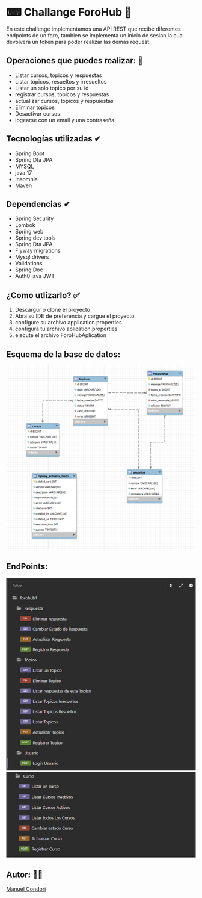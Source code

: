 # ⌨ Challange ForoHub 📝
En este challenge implementamos una API REST que recibe
diferentes endpoints de un foro, tambien se implementa 
un inicio de sesion la cual devolverá un token para poder 
realizar las demas request.

## Operaciones que puedes realizar: 📎

* Listar cursos, topicos y respuestas
* Listar topicos, resueltos y irresueltos
* Listar un solo topico por su id
* registrar cursos, topicos y respuestas
* actualizar cursos, topicos y respuiestas
* Eliminar topicos
* Desactivar cursos
* logearse con un email y una contraseña


## Tecnologías utilizadas ✔
- Spring Boot
- Spring Dta JPA
- MYSQL
- java 17
- Insomnia
- Maven

## Dependencias ✔
- Spring Security
- Lombok
- Spring web
- Spring dev tools
- Spring Dta JPA
- Flyway migrations
- Mysql drivers
- Validations
- Spring Doc
- Auth0 java JWT


## ¿Como utlizarlo? ✅
1. Descargur o clone el proyecto
2. Abra su IDE de preferencia y cargue el proyecto.
3. configure su archivo application.properties
4. configura tu archivo aplication.properties
5. ejecute el archivo ForoHubAplication

## Esquema de la base de datos:
![imágenes del esquema de la  bd](/src/main/resources/imagenes/imagen3.PNG)

## EndPoints:
![imágenes de los endpoints](/src/main/resources/imagenes/imagen1.PNG)
![imágenes de los endpints](/src/main/resources/imagenes/imagen2.PNG)


## Autor: 👨‍💻
[Manuel Condori](https://github.com/M4nu007)
